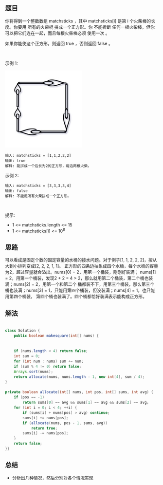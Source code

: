 

## 题目

你将得到一个整数数组 matchsticks ，其中 matchsticks[i] 是第 i 个火柴棒的长度。你要用 所有的火柴棍 拼成一个正方形。你 不能折断 任何一根火柴棒，但你可以把它们连在一起，而且每根火柴棒必须 使用一次 。

如果你能使这个正方形，则返回 true ，否则返回 false 。

 

示例 1:

![](../../../media/pictures/leetcode/matchsticks1-grid.jpeg)


    输入: matchsticks = [1,1,2,2,2]
    输出: true
    解释: 能拼成一个边长为2的正方形，每边两根火柴。
示例 2:

    输入: matchsticks = [3,3,3,3,4]
    输出: false
    解释: 不能用所有火柴拼成一个正方形。
 

提示:

- 1 <= matchsticks.length <= 15
- 1 <= matchsticks[i] <= 10<sup>8</sup>


## 思路

可以看成是固定个数的固定容量的水桶的接水问题。对于例子[1, 1, 2, 2, 2]，按从大到小排列变成[2, 2, 2, 1, 1]。 正方形的四条边抽象成四个水桶，每个水桶的容量为2，超过容量就会溢出。nums[0] = 2，用第一个桶装，刚刚好装满； nums[1] = 2，用第一个桶装，发现2 + 2 = 4 > 2，那么就用第二个桶装，第二个桶也装满；nums[2] = 2，用第一个和第二个 桶都装不下，用第三个桶装，那么第三个桶也装满；nums[3] = 1，只能用第四个桶装，但没装满；nums[4] = 1，也只能用第四个桶装， 第四个桶也装满了。四个桶都恰好装满表示能构成正方形。



## 解法
```java

class Solution {
    public boolean makesquare(int[] nums) {

    
    if (nums.length < 4) return false;
    int sum = 0;
    for (int num : nums) sum += num;
    if (sum % 4 != 0) return false;
    Arrays.sort(nums);
    return allocate(nums, nums.length - 1, new int[4], sum / 4);
}

private boolean allocate(int[] nums, int pos, int[] sums, int avg) {
    if (pos == -1)
        return sums[0] == avg && sums[1] == avg && sums[2] == avg;
    for (int i = 0; i < 4; ++i) {
        if (sums[i] + nums[pos] > avg) continue;
        sums[i] += nums[pos];
        if (allocate(nums, pos - 1, sums, avg))
            return true;
        sums[i] -= nums[pos];
    }
    return false;
}}
```

## 总结

- 分析出几种情况，然后分别对各个情况实现 
